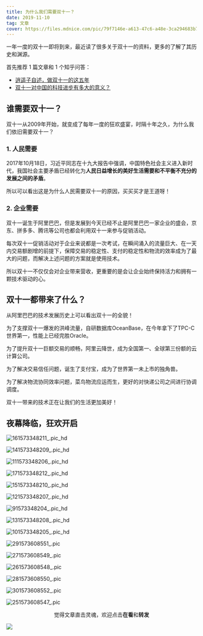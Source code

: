 ```yaml
---
title: 为什么我们需要双十一？
date: 2019-11-10
tag: 文章
cover: https://files.mdnice.com/pic/79f7146e-a613-47c6-a48e-3ca294683b79.jpg
---
```


一年一度的双十一即将到来，最近读了很多关于双十一的资料，更多的了解了其历史和渊源。

首先推荐 1 篇文章和 1 个知乎问答：

- [逍遥子自述，做双十一的这五年](http://tech.sina.com.cn/i/2013-11-04/16398882056.shtml "逍遥子自述，做双十一的这五年")
- [双十一对中国的科技进步有多大的意义？](https://www.zhihu.com/question/354494442/answer/885896947 "双十一对中国的科技进步有多大的意义？")

## 谁需要双十一？

双十一从2009年开始，就变成了每年一度的狂欢盛宴，时隔十年之久，为什么我们依旧需要双十一？

### 1. 人民需要

2017年10月18日，习近平同志在十九大报告中强调，中国特色社会主义进入新时代，我国社会主要矛盾已经转化为**人民日益增长的美好生活需要和不平衡不充分的发展之间的矛盾**。

所以可以看出这是为什么人民需要双十一的原因，买买买才是王道呀！

### 2. 企业需要

双十一诞生于阿里巴巴，但是发展到今天已经不止是阿里巴巴一家企业的盛会，京东、拼多多、腾讯等公司也都会利用双十一来参与促销活动。

每次双十一促销活动对于企业来说都是一次考试，在瞬间涌入的流量巨大、在一天内交易额剧增的前提下，保障交易的稳定性、支付的稳定性和物流的效率成为了最大的问题，而解决上述问题的方案就是使用技术。

所以双十一不仅仅会对企业带来营收，更重要的是会让企业始终保持活力和拥有一颗技术驱动的心。

## 双十一都带来了什么？

从阿里巴巴的技术发展历史上可以看出双十一的全貌！

为了支撑双十一爆发的洪峰流量，自研数据库OceanBase，在今年拿下了TPC-C世界第一，性能上已经完胜Oracle。

为了提升双十一巨额交易的顺畅，阿里云降世，成为全国第一、全球第三份额的云计算公司。

为了解决交易信任问题，诞生了支付宝，成为了世界第一未上市的独角兽。

为了解决物流协同效率问题，菜鸟物流应运而生，更好的对快递公司之间进行协调调度。

双十一带来的技术正在让我们的生活更加美好！

## 夜幕降临，狂欢开启


![161573348211_.pic_hd](https://files.mdnice.com/pic/60e9962b-fbdb-463d-946c-20829b925692.jpg)

![141573348209_.pic_hd](https://files.mdnice.com/pic/2e1cb206-7ac8-43d2-875d-e654511100d1.jpg)

![111573348206_.pic_hd](https://files.mdnice.com/pic/25ce0622-00f2-491f-9883-bfecb97c765d.jpg)

![171573348212_.pic_hd](https://files.mdnice.com/pic/321bdb18-a22e-40b4-8323-2c3f0086b470.jpg)

![151573348210_.pic_hd](https://files.mdnice.com/pic/84affe76-71fb-4769-aba8-d72599dbfade.jpg)

![121573348207_.pic_hd](https://files.mdnice.com/pic/842f43ef-dcad-4888-bc3a-0fd506d90dc1.jpg)

![91573348204_.pic_hd](https://files.mdnice.com/pic/79f7146e-a613-47c6-a48e-3ca294683b79.jpg)

![131573348208_.pic_hd](https://files.mdnice.com/pic/f2fc20f0-6e09-439d-ba91-e59b38121af2.jpg)

![101573348205_.pic_hd](https://files.mdnice.com/pic/9169f3b9-a356-4373-a429-e286049591dc.jpg)

![291573608551_.pic](https://files.mdnice.com/pic/574a8402-019d-4f2f-a32d-33d46e69356d.jpg)

![271573608549_.pic](https://files.mdnice.com/pic/26cad94c-ff28-482d-895a-97a8a429e139.jpg)

![261573608548_.pic](https://files.mdnice.com/pic/a7e3f5bb-c14a-49c2-8f01-b852dc64c44d.jpg)

![281573608550_.pic](https://files.mdnice.com/pic/4b588139-2b6f-4bd6-88c3-c7be5077a3b3.jpg)

![301573608552_.pic](https://files.mdnice.com/pic/30e8c89b-f926-4983-80c1-aa3e311b46bb.jpg)

![251573608547_.pic](https://files.mdnice.com/pic/991ed6de-7374-459c-95fd-7a891a4c2b1f.jpg)

<span style="display:block;text-align:center;">觉得文章直击灵魂，欢迎点击<strong>在看</strong>和<strong>转发</strong></span>

![](https://files.mdnice.com/pic/05cf57f5-f39f-4b9e-97d3-b7018ed813a8.jpg)
